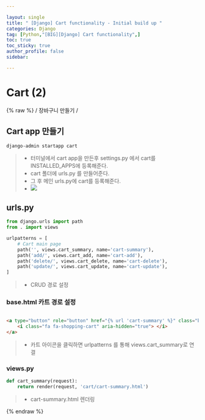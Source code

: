 ```yaml
---

layout: single
title: " [Django] Cart functionality - Initial build up "
categories: Django
tag: [Python,"[BIG][Django] Cart functionality",]
toc: true
toc_sticky: true
author_profile: false
sidebar:

---
```

# Cart (2)
{% raw %}
/ 장바구니 만들기 /

## Cart app 만들기

```Terminal
django-admin startapp cart
```
>- 터미널에서 cart app을 만든후 settings.py 에서 cart를 INSTALLED_APPS에 등록해준다.
>- cart 폴더에 urls.py 를 만들어준다.
>- 그 후 메인 urls.py에 cart를 등록해준다.
>- ![](https://i.imgur.com/On1p8uH.png)

## urls.py 

```python
from django.urls import path
from . import views

urlpatterns = [
    # Cart main page
    path('', views.cart_summary, name='cart-summary'),
    path('add/', views.cart_add, name='cart-add'),
    path('delete/', views.cart_delete, name='cart-delete'),
    path('update/', views.cart_update, name='cart-update'),
]
```
>- CRUD 경로 설정

### base.html 카트 경로 설정
```html
  
<a type="button" role="button" href="{% url 'cart-summary' %}" class="btn btn-outline-secondary">
	<i class="fa fa-shopping-cart" aria-hidden="true"> </i>
</a>
```
>- 카트 아이콘을 클릭하면 urlpatterns 를 통해 views.cart_summary로 연결


### views.py
```python
def cart_summary(request):
    return render(request, 'cart/cart-summary.html')
```
>- cart-summary.html 렌더링


{% endraw %}
